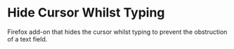 # Hide Cursor Whilst Typing

Firefox add-on that hides the cursor whilst typing to prevent the obstruction of a text field.
